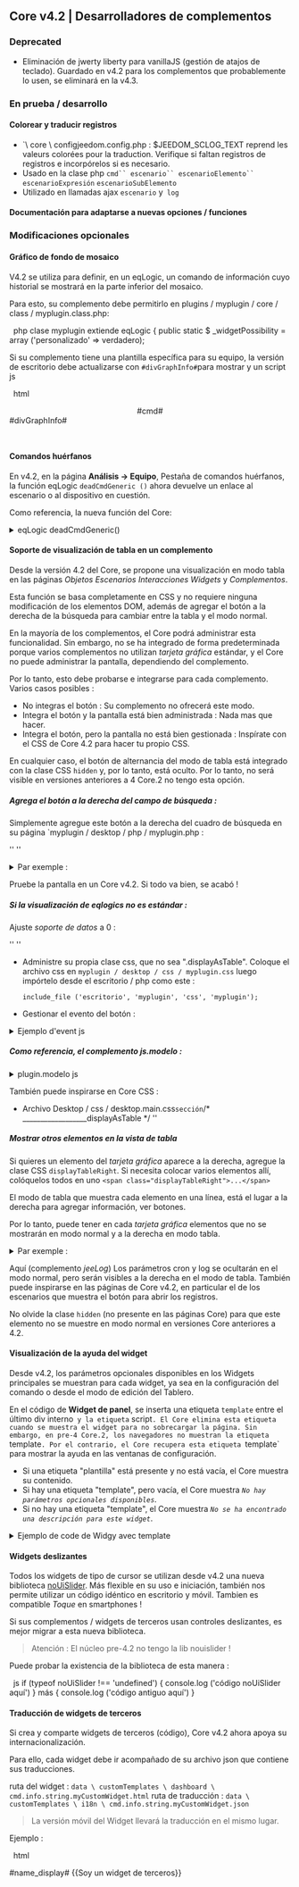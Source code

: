 ## Core v4.2 | Desarrolladores de complementos

### Deprecated

- Eliminación de jwerty liberty para vanillaJS (gestión de atajos de teclado). Guardado en v4.2 para los complementos que probablemente lo usen, se eliminará en la v4.3.

### En prueba / desarrollo

#### Colorear y traducir registros

- `\ core \ configjeedom.config.php : $JEEDOM_SCLOG_TEXT reprend les valeurs colorées pour la traduction. Verifique si faltan registros de registros e incorpórelos si es necesario.
- Usado en la clase php `cmd`` escenario`` escenarioElemento`` escenarioExpresión` `escenarioSubElemento`
- Utilizado en llamadas ajax `escenario` y` log`

#### Documentación para adaptarse a nuevas opciones / funciones

### Modificaciones opcionales

#### Gráfico de fondo de mosaico

V4.2 se utiliza para definir, en un eqLogic, un comando de información cuyo historial se mostrará en la parte inferior del mosaico.

Para esto, su complemento debe permitirlo en plugins / myplugin / core / class / myplugin.class.php:

`` ``php
clase myplugin extiende eqLogic {
    public static $ _widgetPossibility = array ('personalizado' => verdadero);
`` ``

Si su complemento tiene una plantilla específica para su equipo, la versión de escritorio debe actualizarse con `#divGraphInfo#`para mostrar y un script js

`` ``html
<div class="eqLogic eqLogic-widgy allowResize allowReorderCmd #custom_layout# #eqLogic_class# #class#" data-eqType="#eqType#" data-eqLogic_id="#id#" data-eqLogic_uid="#uid#" data-version="#version#" data-translate-category="#translate_category#" data-category="#category#" data-tags="#tags#" style="width: #width#;height: #height#;#style#">
  <div class="#isVerticalAlign#">
    <center>
      #cmd#
    </center>
  </div>
  #divGraphInfo#
  <script>
    if ($ ('. eqLogic [data-eqLogic_uid=#uid#] div.eqlogicbackgraph').longitud && tipo de jeedom.eqLogic.drawGraphInfo === "función") {
      jeedom.eqLogic.drawGraphInfo ($ ('. eqLogic [data-eqLogic_uid=#uid#] div.eqlogicbackgraph '). data (' cmdid'))
    }
  </script>
</div>

`` ``


#### Comandos huérfanos

En v4.2, en la página **Análisis → Equipo**, Pestaña de comandos huérfanos, la función eqLogic `deadCmdGeneric ()` ahora devuelve un enlace al escenario o al dispositivo en cuestión.

Como referencia, la nueva función del Core:

<details>

  <summary markdown="span">eqLogic deadCmdGeneric()</summary>

  ~~~ php
  función estática pública deadCmdGeneric ($ _ plugin_id) {
    $return = array();
    foreach (eqLogic::byType ($ _ plugin_id) como $ eqLogic) {
      $eqLogic_json = json_encode(utils::o2a($eqLogic));
      preg_match_all ("/#([0-9]*)#/ ", $ eqLogic_json, $ coincidencias);
      foreach ($ coincide con [1] como $ cmd_id) {
        if (is_numeric ($ cmd_id)) {
          tejo (!cmd::byId (str_replace ('#', '', $ cmd_id))) {
            $return[] = array(
              '<html>detalle '=>'?v = d & m = '. $ eqLogic-> getEqType_name ().' & p = '. $ eqLogic-> getEqType_name ().' & id = '. $ eqLogic-> getId ().' "> '. $ eqLogic-> getHumanName (). ' </a>',
              'help '=> __ (' Acción ', __FILE__),
              'who' => '#' . $cmd_id . '#'
            );
          }
        }
      }
    }
    return $ return;
  }
  ~~~

  Por lo tanto, puede integrar el mismo tipo de retorno en sus complementos, función `deadCmd ()`.

</details>

#### Soporte de visualización de tabla en un complemento

Desde la versión 4.2 del Core, se propone una visualización en modo tabla en las páginas *Objetos* *Escenarios* *Interacciones* *Widgets* y *Complementos*.

Esta función se basa completamente en CSS y no requiere ninguna modificación de los elementos DOM, además de agregar el botón a la derecha de la búsqueda para cambiar entre la tabla y el modo normal.

En la mayoría de los complementos, el Core podrá administrar esta funcionalidad. Sin embargo, no se ha integrado de forma predeterminada porque varios complementos no utilizan *tarjeta gráfica* estándar, y el Core no puede administrar la pantalla, dependiendo del complemento.

Por lo tanto, esto debe probarse e integrarse para cada complemento. Varios casos posibles :

  - No integras el botón : Su complemento no ofrecerá este modo.
  - Integra el botón y la pantalla está bien administrada : Nada mas que hacer.
  - Integra el botón, pero la pantalla no está bien gestionada : Inspírate con el CSS de Core 4.2 para hacer tu propio CSS.

En cualquier caso, el botón de alternancia del modo de tabla está integrado con la clase CSS `hidden` y, por lo tanto, está oculto. Por lo tanto, no será visible en versiones anteriores a 4 Core.2 no tengo esta opción.


##### Agrega el botón a la derecha del campo de búsqueda :

Simplemente agregue este botón a la derecha del cuadro de búsqueda en su página `myplugin / desktop / php / myplugin.php :

''<a class="btn roundedRight hidden" id="bt_pluginDisplayAsTable" data-coreSupport="1" data-state="0"><i class="fas fa-grip-lines"></i></a> ''

<details>

  <summary markdown="span">Par exemple :</summary>

  ~~~ html
  {% raw %}
  <legend><i class="fa fa-table"></i> {{Mes Equipemnts}}</legend>
  <div class="input-group" style="margin-bottom:5px;">
    <input class="form-control roundedLeft" placeholder="{{Rechercher}}" id="in_searchEqlogic"/>
    <div class="input-group-btn">
      <a id="bt_resetObjectSearch" class="btn" style="width:30px"><i class="fas fa-times"></i>
      </a><a class="btn roundedRight hidden" id="bt_pluginDisplayAsTable" data-coreSupport="1" data-state="0"><i class="fas fa-grip-lines"></i></a>
    </div>
  </div>
  {% endraw %}
  ~~~

</details>

Pruebe la pantalla en un Core v4.2. Si todo va bien, se acabó !

##### Si la visualización de eqlogics no es estándar :

Ajuste *soporte de datos* a 0 :

''<a class="btn roundedRight hidden" id="bt_pluginDisplayAsTable" data-coreSupport="0" data-state="0"><i class="fas fa-grip-lines"></i></a> ''

- Administre su propia clase css, que no sea ".displayAsTable". Coloque el archivo css en `myplugin / desktop / css / myplugin.css` luego impórtelo desde el escritorio / php como este :

  `include_file ('escritorio', 'myplugin', 'css', 'myplugin');`

- Gestionar el evento del botón :

<details>

  <summary markdown="span">Ejemplo d'event js</summary>

  ~~~ js
  {% raw %}
  $('#bt_pluginDisplayAsTable').off('click').on('click', function () {
    $('#bt_pluginDisplayAsTable[data-coreSupport="1"]').off('click').on('click', function () {
      si ($ (este).datos ('estado') == "0") {
        $(this).data('state', '1').addClass('active')
        setCookie ('jeedom_displayAsTable', 'verdadero', 2)
        $('.eqLogicDisplayCard').addClass('displayAsTable')
        $('.eqLogicDisplayCard .hiddenAsCard').removeClass('hidden')
        $('.eqLogicThumbnailContainer').first().addClass('containerAsTable')
      } más {
        $(this).data('state', '0').removeClass('active')
        setCookie ('jeedom_displayAsTable', 'falso', 2)
        $('.eqLogicDisplayCard').removeClass('displayAsTable')
        $('.eqLogicDisplayCard .hiddenAsCard').addClass('hidden')
        $('.eqLogicThumbnailContainer').first().removeClass('containerAsTable')
      }
    })
  })
  {% endraw %}
  ~~~

</details>

##### Como referencia, el complemento js.modelo :

<details>

  <summary markdown="span">plugin.modelo js</summary>

  ~~~ js
  {% raw %}
  // displayAsTable si el complemento lo admite:
  if ($ ('# bt_pluginDisplayAsTable').length) {
    $('#bt_pluginDisplayAsTable').removeClass('hidden') //Not shown on previous core versions
    if (getCookie ('jeedom_displayAsTable') == 'verdadero' || jeedom.theme.theme_displayAsTable == 1) {
      $('#bt_pluginDisplayAsTable').data('state', '1').addClass('active')
      if ($ ('# bt_pluginDisplayAsTable [data-coreSupport = "1"]').length) {
        $('.eqLogicDisplayCard').addClass('displayAsTable')
        $('.eqLogicDisplayCard .hiddenAsCard').removeClass('hidden')
        $('.eqLogicThumbnailContainer').first().addClass('containerAsTable')
      }
    }
    // evento principal:
    $('#bt_pluginDisplayAsTable[data-coreSupport="1"]').off('click').on('click', function () {
      si ($ (este).datos ('estado') == "0") {
        $(this).data('state', '1').addClass('active')
        setCookie ('jeedom_displayAsTable', 'verdadero', 2)
        $('.eqLogicDisplayCard').addClass('displayAsTable')
        $('.eqLogicDisplayCard .hiddenAsCard').removeClass('hidden')
        $('.eqLogicThumbnailContainer').first().addClass('containerAsTable')
      } más {
        $(this).data('state', '0').removeClass('active')
        setCookie ('jeedom_displayAsTable', 'falso', 2)
        $('.eqLogicDisplayCard').removeClass('displayAsTable')
        $('.eqLogicDisplayCard .hiddenAsCard').addClass('hidden')
        $('.eqLogicThumbnailContainer').first().removeClass('containerAsTable')
      }
    })
  }
  {% endraw %}
  ~~~

</details>

También puede inspirarse en Core CSS :

- Archivo Desktop / css / desktop.main.css` sección `/* __________________displayAsTable */ ''

##### Mostrar otros elementos en la vista de tabla

Si quieres un elemento del *tarjeta gráfica* aparece a la derecha, agregue la clase CSS `displayTableRight`. Si necesita colocar varios elementos allí, colóquelos todos en uno ` <span class="displayTableRight">...</span> `

El modo de tabla que muestra cada elemento en una línea, está el lugar a la derecha para agregar información, ver botones.

Por lo tanto, puede tener en cada *tarjeta gráfica* elementos que no se mostrarán en modo normal y a la derecha en modo tabla.

<details>

  <summary markdown="span">Par exemple :</summary>

  ~~~ php
  {% raw %}
  <div class="eqLogicThumbnailContainer">
    <?php
      foreach ($ eqLogics como $ eqLogic) {
        $div = '';
        $opacity = ($eqLogic->getIsEnable()) ? '' : 'disableCard';
        $div .= '<div class="eqLogicDisplayCard cursor '.$opacity.'" data-eqLogic_id="' . $eqLogic->getId() . '">';
        $div .= '<img src="' . $plugin->getPathImgIcon() . '"/>';
        $div .= '<br>';
        $div .= '<span class="name">' . $eqLogic->getHumanName(true, true) . '</span>';
        $div .= '<span class="hidden hiddenAsCard displayTableRight">'.$eqLogic->getConfiguration('autorefresh').' | '.$eqLogic->getConfiguration('loglasttime').'h</span>';
        $div .= '</div>';
        echo $ div;
      }
    ?>
  </div>
  {% endraw %}
  ~~~

</details>

Aquí (complemento *jeeLog*) Los parámetros cron y log se ocultarán en el modo normal, pero serán visibles a la derecha en el modo de tabla. También puede inspirarse en las páginas de Core v4.2, en particular el de los escenarios que muestra el botón para abrir los registros.

No olvide la clase `hidden` (no presente en las páginas Core) para que este elemento no se muestre en modo normal en versiones Core anteriores a 4.2.


#### Visualización de la ayuda del widget

Desde v4.2, los parámetros opcionales disponibles en los Widgets principales se muestran para cada widget, ya sea en la configuración del comando o desde el modo de edición del Tablero.

En el código de **Widget de panel**, se inserta una etiqueta `template` entre el último div interno` y la etiqueta` script`. El Core elimina esta etiqueta cuando se muestra el widget para no sobrecargar la página. Sin embargo, en pre-4 Core.2, los navegadores no muestran la etiqueta `template`. Por el contrario, el Core recupera esta etiqueta `template` para mostrar la ayuda en las ventanas de configuración.

- Si una etiqueta "plantilla" está presente y no está vacía, el Core muestra su contenido.
- Si hay una etiqueta "template", pero vacía, el Core muestra *`No hay parámetros opcionales disponibles`*.
- Si no hay una etiqueta "template", el Core muestra *`No se ha encontrado una descripción para este widget`*.

<details>

  <summary markdown="span">Ejemplo de code de Widgy avec template</summary>

  ~~~ html
  <div class="cmd cmd-widget" ...>
    <div class="title #hide_name#">
      <div class="cmdName">#name_display#</div>
    </div>
    <div>
      ...
    </div>
    <template>
      <div>color : rgb(20,20,20) ({{couleur d'arrière plan}})</div>
      <div>color_switch : rgb(230,230,230) ({{couleur de la pastille}})</div>
    </template>
    <script>
    </script>
  </div>
  ~~~

</details>

#### Widgets deslizantes

Todos los widgets de tipo de cursor se utilizan desde v4.2 una nueva biblioteca [noUiSlider](https://refreshless.com/nouislider/). Más flexible en su uso e iniciación, también nos permite utilizar un código idéntico en escritorio y móvil. Tambien es compatible *Toque* en smartphones !

Si sus complementos / widgets de terceros usan controles deslizantes, es mejor migrar a esta nueva biblioteca.

> Atención : El núcleo pre-4.2 no tengo la lib nouislider !

Puede probar la existencia de la biblioteca de esta manera :

`` ``js
if (typeof noUiSlider !== 'undefined') {
  console.log ('código noUiSlider aquí')
} más {
  console.log ('código antiguo aquí')
}
`` ``

#### Traducción de widgets de terceros

Si crea y comparte widgets de terceros (código), Core v4.2 ahora apoya su internacionalización.

Para ello, cada widget debe ir acompañado de su archivo json que contiene sus traducciones.

ruta del widget : `data \ customTemplates \ dashboard \ cmd.info.string.myCustomWidget.html`
ruta de traducción : `data \ customTemplates \ i18n \ cmd.info.string.myCustomWidget.json`

> La versión móvil del Widget llevará la traducción en el mismo lugar.

Ejemplo :

`` ``html
<div class="content-xs">
    <span class="cmdName #hide_name#">#name_display#</span> <strong class="state"></strong>
    {{Soy un widget de terceros}}
  </div>
  <template>
    <div>param : {{Mi configuración de terceros}}.</div>
  </template>
  <script>
`` ``

`` ``json
  {
    "en_US": {
      "Soy un widget de terceros": "Soy un widget personalizado",
      "Mi configuración de terceros": "Mi descripción de parámetro personalizado"
    },
    "es_ES": {
      "Soy un widget de terceros": "Ser un widget de terceros",
      "Mi configuración de terceros": "Mi configuración de terceros"
    },
    "de_DE": {
      "Soy un widget de terceros": "Ich bin ein Widget eines Drittanbieters",
      "Mi configuración de terceros": "Meine Einstellung von Drittanbietern"
    }
  }
`` ``

> Los textos `Fecha de valor`,` Fecha de colección` y todos los que se encuentran en los widgets Core no necesitan estar en el json. Si no tiene otros textos en su widget, entonces el json no es necesario y estas cadenas se traducirán.